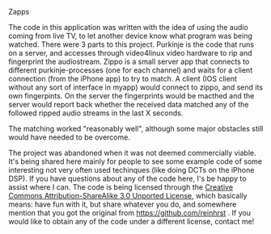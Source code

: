 Zapps

The code in this application was written with the idea of using the audio coming from live TV, to let another device know what program was being watched. There were 3 parts to this project. Purkinje is the code that runs on a server, and accesses through video4linux video hardware to rip and fingerprint the audiostream. Zippo is a small server app that connects to different purkinje-processes (one for each channel) and waits for a client connection (from the iPhone app) to try to match. A client (IOS client without any sort of interface in myapp) would connect to zippo, and send its own fingerpints. On the server the fingerprints would be macthed and the server would report back whether the received data matched any of the followed ripped audio streams in the last X seconds.

The matching worked "reasonably well", although some major obstacles still would have needed to be overcome.

The project was abandoned when it was not deemed commercially viable. It's being shared here mainly for people to see some example code of some interesting not very often used techinques (like doing DCTs on the iPhone DSP). If you have questions about any of the code here, I's be happy to assist where I can. The code is being licensed through the [Creative Commons Attribution-ShareAlike 3.0 Unported License][1], which basically means: have fun with it, but share whatever you do, and somewhere mention that you got the original from https://github.com/reinhrst . If you would like to obtain any of the code under a different license, contact me!

[1]: http://creativecommons.org/licenses/by-sa/3.0/deed.en_US
